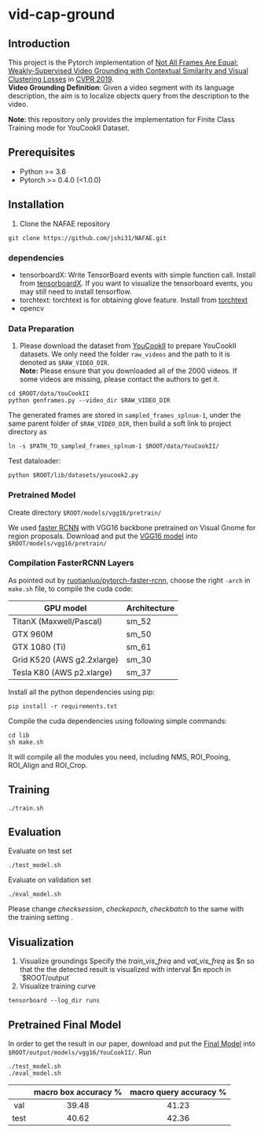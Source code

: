 # vid-cap-ground

## Introduction

This project is the Pytorch implementation of [Not All Frames Are Equal: Weakly-Supervised Video Grounding
with Contextual Similarity and Visual Clustering Losses](http://openaccess.thecvf.com/content_CVPR_2019/papers/Shi_Not_All_Frames_Are_Equal_Weakly-Supervised_Video_Grounding_With_Contextual_CVPR_2019_paper.pdf) in [CVPR 2019](http://cvpr2019.thecvf.com/).  
**Video Grounding Definition**: Given a video segment with its language description, the aim is to localize objects query from the description to the video.

**Note**: this repository only provides the implementation for Finite Class Training mode for YouCookII Dataset.

## Prerequisites
* Python >= 3.6
* Pytorch >= 0.4.0 (<1.0.0)

## Installation
1. Clone the NAFAE repository
```
git clone https://github.com/jshi31/NAFAE.git 
```
### dependencies
* tensorboardX: Write TensorBoard events with simple function call. Install from [tensorboardX](https://github.com/lanpa/tensorboardX). If you want to visualize the tensorboard events, you may still need to install tensorflow.
* torchtext: torchtext is for obtaining glove feature. Install from [torchtext](https://github.com/spro/practical-pytorch/blob/master/glove-word-vectors/glove-word-vectors.ipynb)
* opencv

### Data Preparation
1. Please download the dataset from [YouCookII](http://youcook2.eecs.umich.edu) to prepare YouCookII datasets.
We only need the folder `raw_videos` and the path to it is denoted as `$RAW_VIDEO_DIR`.  
**Note:** Please ensure that you downloaded all of the 2000 videos. If some videos are missing, please contact the authors to get it. 
```
cd $ROOT/data/YouCookII 
python genframes.py --video_dir $RAW_VIDEO_DIR
```
The generated frames are stored in `sampled_frames_splnum-1`, under the same parent folder of `$RAW_VIDEO_DIR`, then build a soft link to project directory as   
```
ln -s $PATH_TO_sampled_frames_splnum-1 $ROOT/data/YouCookII/
```
Test dataloader:  
```
python $ROOT/lib/datasets/youcook2.py
```

### Pretrained Model

Create directory ``$ROOT/models/vgg16/pretrain/`` 

We used [faster RCNN](https://github.com/jwyang/faster-rcnn.pytorch) with VGG16 backbone pretrained on Visual Gnome for region proposals. Download and put the [VGG16 model](http://data.lip6.fr/cadene/faster-rcnn.pytorch/faster_rcnn_1_19_48611.pth) into ``$ROOT/models/vgg16/pretrain/``

### Compilation FasterRCNN Layers

As pointed out by [ruotianluo/pytorch-faster-rcnn](https://github.com/ruotianluo/pytorch-faster-rcnn), choose the right `-arch` in `make.sh` file, to compile the cuda code:

| GPU model  | Architecture |
| ------------- | ------------- |
| TitanX (Maxwell/Pascal) | sm_52 |
| GTX 960M | sm_50 |
| GTX 1080 (Ti) | sm_61 |
| Grid K520 (AWS g2.2xlarge) | sm_30 |
| Tesla K80 (AWS p2.xlarge) | sm_37 |

Install all the python dependencies using pip:
```
pip install -r requirements.txt
```

Compile the cuda dependencies using following simple commands:

```
cd lib
sh make.sh
```
It will compile all the modules you need, including NMS, ROI_Pooing, ROI_Align and ROI_Crop. 

## Training 
```
./train.sh
```
## Evaluation
Evaluate on test set
```
./test_model.sh
```
Evaluate on validation set 
```
./eval_model.sh
```
Please change *checksession*, *checkepoch*, *checkbatch* to the same with the training setting .

## Visualization
1. Visualize groundings
Specify the *train_vis_freq* and *val_vis_freq* as $n so that the the detected result is visualized with interval $n epoch in `$ROOT/output`
2. Visualize training curve
```
tensorboard --log_dir runs
```

## Pretrained Final Model 
In order to get the result in our paper, download and put the [Final Model](https://uofr-my.sharepoint.com/:u:/g/personal/jshi31_ur_rochester_edu/EXxsrJ66cyVKsmd4ANQJVfsBl9LeGTecbioaHBUggQGBMg?e=PP4Sho) into ``$ROOT/output/models/vgg16/YouCookII/``. Run 
```angular2html
./test_model.sh
./eval_model.sh
``` 
|      | macro box accuracy % | macro query accuracy % |
|:----:|:--------------------:|:----------------------:|
|  val |         39.48        |          41.23         |
| test |         40.62        |          42.36         |

   
